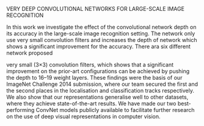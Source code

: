 VERY DEEP CONVOLUTIONAL NETWORKS FOR LARGE-SCALE IMAGE RECOGNITION



In this work we investigate the effect of the convolutional network depth on its accuracy 
in the large-scale image recognition setting.
The network only use very small convolution filters and increases the depth of network 
which shows a significant improvement for the accuracy.
There ara six different network proposed

very small (3×3) convolution filters, which shows that a significant improvement
on the prior-art configurations can be achieved by pushing the depth to 16–19
weight layers. These findings were the basis of our ImageNet Challenge 2014
submission, where our team secured the first and the second places in the localisation
and classification tracks respectively. We also show that our representations
generalise well to other datasets, where they achieve state-of-the-art results. We
have made our two best-performing ConvNet models publicly available to facilitate
further research on the use of deep visual representations in computer vision.
